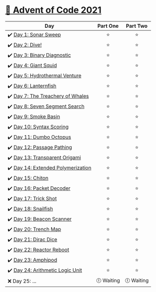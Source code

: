 # [🎄 Advent of Code 2021](https://adventofcode.com/2021)

| Day                                                                                                                                         |  Part One  |    Part Two    |
| ------------------------------------------------------------------------------------------------------------------------------------------- | :--------: | :------------: |
| ✔️ [Day 1: Sonar Sweep](https://github.com/kryha5555/Advent-of-Code-2021/tree/main/Day%2001 "Day 1: Sonar Sweep")                           |    ⭐️     |      ⭐️       |
| ✔️ [Day 2: Dive!](https://github.com/kryha5555/Advent-of-Code-2021/tree/main/Day%2002 "Day 2: Dive!")                                       |    ⭐️     |      ⭐️       |
| ✔️ [Day 3: Binary Diagnostic](https://github.com/kryha5555/Advent-of-Code-2021/tree/main/Day%2003 "Day 3: Binary Diagnostic")               |    ⭐️     |      ⭐️       |
| ✔️ [Day 4: Giant Squid](https://github.com/kryha5555/Advent-of-Code-2021/tree/main/Day%2004 "Day 4: Giant Squid")                           |    ⭐️     |      ⭐️       |
| ✔️ [Day 5: Hydrothermal Venture](https://github.com/kryha5555/Advent-of-Code-2021/tree/main/Day%2005 "Day 5: Hydrothermal Venture")         |    ⭐️     |      ⭐️       |
| ✔️ [Day 6: Lanternfish ](https://github.com/kryha5555/Advent-of-Code-2021/tree/main/Day%2006 "Day 6: Lanternfish")                          |    ⭐️     |      ⭐️       |
| ✔️ [Day 7: The Treachery of Whales ](https://github.com/kryha5555/Advent-of-Code-2021/tree/main/Day%2007 "Day 7: The Treachery of Whales")  |    ⭐️     |      ⭐️       |
| ✔️ [Day 8: Seven Segment Search ](https://github.com/kryha5555/Advent-of-Code-2021/tree/main/Day%2008 "Day 8: Seven Segment Search")        |    ⭐️     |      ⭐️       |
| ✔️ [Day 9: Smoke Basin ](https://github.com/kryha5555/Advent-of-Code-2021/tree/main/Day%2009 "Day 9: Smoke Basin")                          |    ⭐️     |      ⭐️       |
| ✔️ [Day 10: Syntax Scoring ](https://github.com/kryha5555/Advent-of-Code-2021/tree/main/Day%2010 "Day 10: Syntax Scoring")                  |    ⭐️     |      ⭐️       |
| ✔️ [Day 11: Dumbo Octopus ](https://github.com/kryha5555/Advent-of-Code-2021/tree/main/Day%2011 "Day 11: Dumbo Octopus")                    |    ⭐️     |      ⭐️       |
| ✔️ [Day 12: Passage Pathing ](https://github.com/kryha5555/Advent-of-Code-2021/tree/main/Day%2012 "Day 12: Passage Pathing")                |    ⭐️     |      ⭐️       |
| ✔️ [Day 13: Transparent Origami ](https://github.com/kryha5555/Advent-of-Code-2021/tree/main/Day%2013 "Day 13: Transparent Origami")        |    ⭐️     |      ⭐️       |
| ✔️ [Day 14: Extended Polymerization ](https://github.com/kryha5555/Advent-of-Code-2021/tree/main/Day%2014 "Day 14: Extended Polymerization")|    ⭐️     |      ⭐️       |
| ✔️ [Day 15: Chiton ](https://github.com/kryha5555/Advent-of-Code-2021/tree/main/Day%2015 "Day 15: Chiton")                                  |    ⭐️     |      ⭐️       |
| ✔️ [Day 16: Packet Decoder ](https://github.com/kryha5555/Advent-of-Code-2021/tree/main/Day%2016 "Day 16: Packet Decoder")                  |    ⭐️     |      ⭐️       |
| ✔️ [Day 17: Trick Shot ](https://github.com/kryha5555/Advent-of-Code-2021/tree/main/Day%2017 "Day 17: Trick Shot")                          |    ⭐️     |      ⭐️       |
| ✔️ [Day 18: Snailfish ](https://github.com/kryha5555/Advent-of-Code-2021/tree/main/Day%2018 "Day 18: Snailfish")                            |    ⭐️     |      ⭐️       |
| ✔️ [Day 19: Beacon Scanner ](https://github.com/kryha5555/Advent-of-Code-2021/tree/main/Day%2019 "Day 19: Beacon Scanner")         		  |    ⭐️     |      ⭐️       |
| ✔️ [Day 20: Trench Map ](https://github.com/kryha5555/Advent-of-Code-2021/tree/main/Day%2020 "Day 20: Trench Map")      	   			 	  |    ⭐️     |      ⭐️       |
| ✔️ [Day 21: Dirac Dice ](https://github.com/kryha5555/Advent-of-Code-2021/tree/main/Day%2021 "Day 21: Dirac Dice")      	   			 	  |    ⭐️     |      ⭐️       |
| ✔️ [Day 22: Reactor Reboot ](https://github.com/kryha5555/Advent-of-Code-2021/tree/main/Day%2022 "Day 22: Reactor Reboot")      	   	 	  |    ⭐️     |      ⭐️       |
| ✔️ [Day 23: Amphipod ](https://github.com/kryha5555/Advent-of-Code-2021/tree/main/Day%2023 "Day 23: Amphipod")      	   	            	  |    ⭐️     |      ⭐️       |
| ✔️ [Day 24: Arithmetic Logic Unit ](https://github.com/kryha5555/Advent-of-Code-2021/tree/main/Day%2024 "Day 24: Arithmetic Logic Unit")    |    ⭐️     |      ⭐️       |
| ❌ Day 25: ...                                                                                                                              | 🕕 Waiting |   🕕 Waiting   |